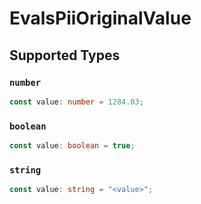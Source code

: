 # EvalsPiiOriginalValue


## Supported Types

### `number`

```typescript
const value: number = 1284.03;
```

### `boolean`

```typescript
const value: boolean = true;
```

### `string`

```typescript
const value: string = "<value>";
```

